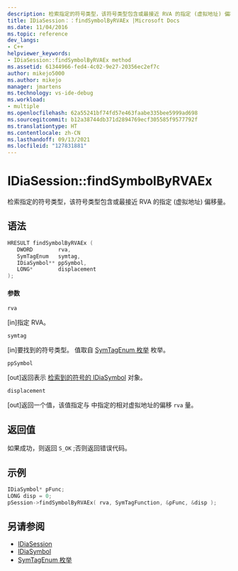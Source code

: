 ```yaml
---
description: 检索指定的符号类型，该符号类型包含或最接近 RVA 的指定 (虚拟地址) 偏移量。
title: IDiaSession：：findSymbolByRVAEx |Microsoft Docs
ms.date: 11/04/2016
ms.topic: reference
dev_langs:
- C++
helpviewer_keywords:
- IDiaSession::findSymbolByRVAEx method
ms.assetid: 61344966-fed4-4c02-9e27-20356ec2ef7c
author: mikejo5000
ms.author: mikejo
manager: jmartens
ms.technology: vs-ide-debug
ms.workload:
- multiple
ms.openlocfilehash: 62a55241bf74fd57e463faabe335bee5999ad698
ms.sourcegitcommit: b12a38744db371d2894769ecf305585f9577792f
ms.translationtype: HT
ms.contentlocale: zh-CN
ms.lasthandoff: 09/13/2021
ms.locfileid: "127831881"
---
```

# <a name="idiasessionfindsymbolbyrvaex"></a>IDiaSession::findSymbolByRVAEx
检索指定的符号类型，该符号类型包含或最接近 RVA 的指定 (虚拟地址) 偏移量。

## <a name="syntax"></a>语法

```C++
HRESULT findSymbolByRVAEx ( 
   DWORD        rva,
   SymTagEnum   symtag,
   IDiaSymbol** ppSymbol,
   LONG*        displacement
);
```

#### <a name="parameters"></a>参数
 `rva`

[in]指定 RVA。

 `symtag`

[in]要找到的符号类型。 值取自 [SymTagEnum 枚举](../../debugger/debug-interface-access/symtagenum.md) 枚举。

 `ppSymbol`

[out]返回表示 [检索到的符号的 IDiaSymbol](../../debugger/debug-interface-access/idiasymbol.md) 对象。

 `displacement`

[out]返回一个值，该值指定与 中指定的相对虚拟地址的偏移 `rva` 量。

## <a name="return-value"></a>返回值
 如果成功，则返回 `S_OK` ;否则返回错误代码。

## <a name="example"></a>示例

```C++
IDiaSymbol* pFunc;
LONG disp = 0;
pSession->findSymbolByRVAEx( rva, SymTagFunction, &pFunc, &disp );
```

## <a name="see-also"></a>另请参阅
- [IDiaSession](../../debugger/debug-interface-access/idiasession.md)
- [IDiaSymbol](../../debugger/debug-interface-access/idiasymbol.md)
- [SymTagEnum 枚举](../../debugger/debug-interface-access/symtagenum.md)
